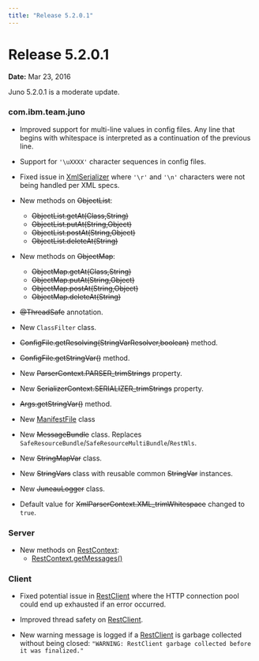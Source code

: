 ```yaml
---
title: "Release 5.2.0.1"
---
```


# Release 5.2.0.1

**Date:** Mar 23, 2016

Juno 5.2.0.1 is a moderate update.

### com.ibm.team.juno

- Improved support for multi-line values in config files.
  Any line that begins with whitespace is interpreted as a continuation of the previous line.

- Support for `'\uXXXX'` character sequences in config files.

- Fixed issue in [XmlSerializer]({{API_DOCS}}/org/apache/juneau/xml/XmlSerializer.html) where `'\r'` and `'\n'` characters were not being handled per XML specs.

- New methods on  ~~ObjectList~~:
  - ~~ObjectList.getAt(Class,String)~~
  - ~~ObjectList.putAt(String,Object)~~
  - ~~ObjectList.postAt(String,Object)~~
  - ~~ObjectList.deleteAt(String)~~

- New methods on  ~~ObjectMap~~:
  - ~~ObjectMap.getAt(Class,String)~~
  - ~~ObjectMap.putAt(String,Object)~~
  - ~~ObjectMap.postAt(String,Object)~~
  - ~~ObjectMap.deleteAt(String)~~

- ~~@ThreadSafe~~ annotation.

- New `ClassFilter` class.

- ~~ConfigFile.getResolving(StringVarResolver,boolean)~~ method.

- ~~ConfigFile.getStringVar()~~ method.

- New ~~ParserContext.PARSER_trimStrings~~ property.

- New ~~SerializerContext.SERIALIZER_trimStrings~~ property.

- ~~Args.getStringVar()~~ method.

- New [ManifestFile]({{API_DOCS}}/org/apache/juneau/utils/ManifestFile.html) class

- New ~~MessageBundle~~ class. Replaces `SafeResourceBundle`/`SafeResourceMultiBundle`/`RestNls`.

- New ~~StringMapVar~~ class.

- New ~~StringVars~~ class with reusable common  ~~StringVar~~ instances.

- New ~~JuneauLogger~~ class.

- Default value for ~~XmlParserContext.XML_trimWhitespace~~ changed to `true`.

### Server

- New methods on [RestContext]({{API_DOCS}}/oajr/RestContext.html):
  - [RestContext.getMessages()]({{API_DOCS}}/oajr/RestContext.html#getMessages())

### Client

- Fixed potential issue in [RestClient]({{API_DOCS}}/oajrc/RestClient.html) where the HTTP connection pool could end up exhausted if an error occurred.

- Improved thread safety on [RestClient]({{API_DOCS}}/oajrc/RestClient.html).

- New warning message is logged if a [RestClient]({{API_DOCS}}/oajrc/RestClient.html) is garbage collected without being closed:
  `"WARNING: RestClient garbage collected before it was finalized."`